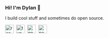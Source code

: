 ### Hi! I'm Dylan 🦀
I build cool stuff and sometimes do open source.

<img alt="react" align="left" width="28px" style="padding-right: 5px; pointer-events: none;" src="https://cdn.jsdelivr.net/gh/devicons/devicon/icons/react/react-original.svg" />
<img alt="typescript" align="left" width="28px" style="padding-right: 5px; pointer-events: none;" src="https://cdn.jsdelivr.net/gh/devicons/devicon/icons/typescript/typescript-original.svg" />
<img alt="go" align="left" width="28px" style="padding-right: 5px; pointer-events: none;" src="https://cdn.jsdelivr.net/gh/devicons/devicon/icons/go/go-original.svg" />
<img alt="penguinZ" align="left" width="28px" style="padding-right: 5px; pointer-events: none;" src="https://cdn.jsdelivr.net/gh/devicons/devicon/icons/linux/linux-original.svg" />

<!--
<img alt="crab" align="left" width="28px" style="padding-right: 8px" src="https://cdn.jsdelivr.net/gh/devicons/devicon/icons/rust/rust-plain.svg" />
<img alt="vimmer" align="left" width="28px" style="padding-right: 8px" src="https://cdn.jsdelivr.net/gh/devicons/devicon/icons/vim/vim-original.svg" />
-->
